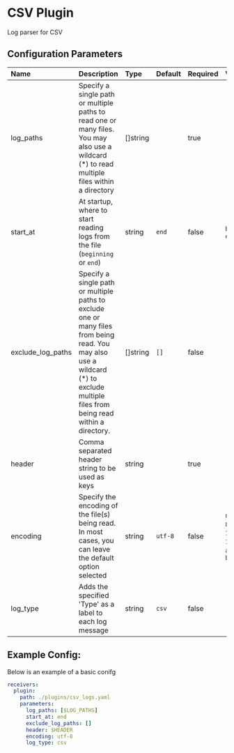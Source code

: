 # CSV Plugin

Log parser for CSV

## Configuration Parameters

| Name | Description | Type | Default | Required | Values |
|:-- |:-- |:-- |:-- |:-- |:-- |
| log_paths | Specify a single path or multiple paths to read one or many files. You may also use a wildcard (*) to read multiple files within a directory | []string |  | true |  |
| start_at | At startup, where to start reading logs from the file (`beginning` or `end`) | string | `end` | false | `beginning`, `end` |
| exclude_log_paths | Specify a single path or multiple paths to exclude one or many files from being read. You may also use a wildcard (*) to exclude multiple files from being read within a directory. | []string | `[]` | false |  |
| header | Comma separated header string to be used as keys | string |  | true |  |
| encoding | Specify the encoding of the file(s) being read. In most cases, you can leave the default option selected | string | `utf-8` | false | `nop`, `utf-8`, `utf-16le`, `utf-16be`, `ascii`, `big5` |
| log_type | Adds the specified 'Type' as a label to each log message | string | `csv` | false |  |

## Example Config:

Below is an example of a basic conifg

```yaml
receivers:
  plugin:
    path: ./plugins/csv_logs.yaml
    parameters:
      log_paths: [$LOG_PATHS]
      start_at: end
      exclude_log_paths: []
      header: $HEADER
      encoding: utf-8
      log_type: csv
```

